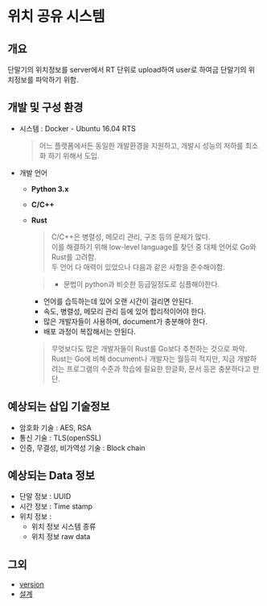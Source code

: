 # 위치 공유 시스템
## 개요
단말기의 위치정보를 server에서 RT 단위로 upload하여 user로 하여금 단말기의 위치정보를 파악하기 위함.

## 개발 및 구성 환경
- 시스템 : Docker - Ubuntu 16.04 RTS
  > 어느 플랫폼에서든 동일한 개발환경을 지원하고, 개발시 성능의 저하를 최소화 하기 위해서 도입.

- 개발 언어
  - **Python 3.x**
  - **C/C++**
  - **Rust**
    > C/C++은 병렬성, 메모리 관리, 구조 등의 문제가 많다.  
    이를 해결하기 위해 low-level language를 찾던 중 대체 언어로 Go와 Rust를 고려함.  
    두 언어 다 매력이 있었으나 다음과 같은 사항을 준수해야함.

    >- 문법이 python과 비슷한 등급일정도로 심플해야한다.
    - 언어를 습득하는데 있어 오랜 시간이 걸리면 안된다.
    - 속도, 병렬성, 메모리 관리 등에 있어 합리적이어야 한다.
    - 많은 개발자들이 사용하며, document가 충분해야 한다.
    - 배포 과정이 복잡해서는 안된다.

    > 무엇보다도 많은 개발자들이 Rust를 Go보다 추천하는 것으로 파악. Rust는 Go에 비해 document나 개발자는 월등히 적지만, 지금 개발하려는 프로그램의 수준과 학습에 필요한 한글화, 문서 등은 충분하다고 판단.

## 예상되는 삽입 기술정보
- 암호화 기술 : AES, RSA
- 통신 기술 : TLS(openSSL)
- 인증, 무결성, 비가역성 기술 : Block chain

## 예상되는 Data 정보
- 단말 정보 : UUID
- 시간 정보 : Time stamp
- 위치 정보 :   
  - 위치 정보 시스템 종류
  - 위치 정보 raw data

## 그외
- [version](version.md)
- [설계]()
